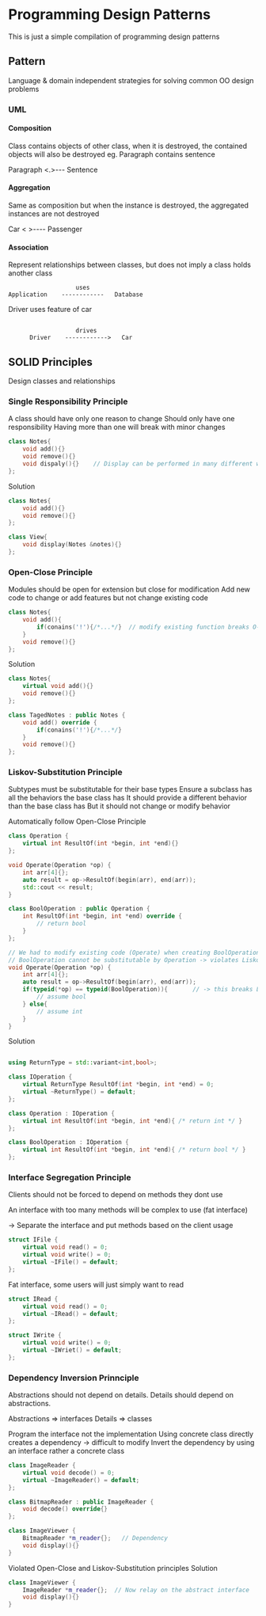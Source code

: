 # Programming Design Patterns

This is just a simple compilation of programming design patterns


## Pattern

Language & domain independent strategies for solving common OO design problems

### UML

#### Composition 

Class contains objects of other class, when it is destroyed, the contained objects will also be destroyed
eg.
Paragraph contains sentence 

Paragraph  <.>--- Sentence


#### Aggregation

Same as composition but when the instance is destroyed, the aggregated instances are not destroyed

Car < >---- Passenger


#### Association

Represent relationships between classes, but does not imply a class holds another class

```
                   uses
Application    ------------   Database
```

Driver uses feature of car

```

                   drives
      Driver    ------------>   Car
```



## SOLID Principles

Design classes and relationships

### Single Responsibility Principle

A class should have only one reason to change
Should only have one responsibility
Having more than one will break with minor changes

```cpp
class Notes{
    void add(){}
    void remove(){}
    void dispaly(){}    // Display can be performed in many different ways
};
```

Solution
```cpp
class Notes{
    void add(){}
    void remove(){}
};

class View{
    void display(Notes &notes){}
};
```

### Open-Close Principle

Modules should be open for extension but close for modification
Add new code to change or add features but not change existing code

```cpp
class Notes{
    void add(){
        if(conains('!'){/*...*/}  // modify existing function breaks O-C principle
    }
    void remove(){}
};
```

Solution
```cpp
class Notes{
    virtual void add(){}
    void remove(){}
};

class TagedNotes : public Notes {
    void add() override {
        if(conains('!'){/*...*/}
    }
    void remove(){}
};
```

### Liskov-Substitution Principle

Subtypes must be substitutable for their base types
Ensure a subclass has all the behaviors the base class has
It should provide a different behavior than the base class has
But it should not change or modify behavior

Automatically follow Open-Close Principle

```cpp
class Operation {
    virtual int ResultOf(int *begin, int *end){}
};

void Operate(Operation *op) {
    int arr[4]{};
    auto result = op->ResultOf(begin(arr), end(arr));
    std::cout << result;
}

class BoolOperation : public Operation {
    int ResultOf(int *begin, int *end) override {
        // return bool
    }
};

// We had to modify existing code (Operate) when creating BoolOperation -> violates Open-Close principle
// BoolOperation cannot be substitutable by Operation -> violates Liskov-Substitution principle
void Operate(Operation *op) {
    int arr[4]{};
    auto result = op->ResultOf(begin(arr), end(arr));
    if(typeid(*op) == typeid(BoolOperation)){       // -> this breaks Liskov
        // assume bool
    } else{
        // assume int
    }
}
```

Solution
```cpp

using ReturnType = std::variant<int,bool>;

class IOperation {
    virtual ReturnType ResultOf(int *begin, int *end) = 0;
    virtual ~ReturnType() = default;
};

class Operation : IOperation {
    virtual int ResultOf(int *begin, int *end){ /* return int */ } 
};

class BoolOperation : IOperation {
    virtual int ResultOf(int *begin, int *end){ /* return bool */ }
};

```

### Interface Segregation Principle

Clients should not be forced to depend on methods they dont use 

An interface with too many methods will be complex to use (fat interface)

-> Separate the interface and put methods based on the client usage

```cpp
struct IFile {
    virtual void read() = 0;
    virtual void write() = 0;
    virtual ~IFile() = default;
};
```
Fat interface, some users will just simply want to read

```cpp
struct IRead {
    virtual void read() = 0;
    virtual ~IRead() = default;
};

struct IWrite {
    virtual void write() = 0;
    virtual ~IWriet() = default;
};
```

### Dependency Inversion Prinnciple

Abstractions should not depend on details. Details should depend on abstractions.

Abstractions => interfaces
Details => classes

Program the interface not the implementation
Using concrete class directly creates a dependency -> difficult to modify
Invert the dependency by using an interface rather a concrete class


```cpp
class ImageReader {
    virtual void decode() = 0;
    virtual ~ImageReader() = default;
};

class BitmapReader : public ImageReader {
    void decode() override{}
};

class ImageViewer {
    BitmapReader *m_reader{};   // Dependency
    void display(){}
}
```
Violated Open-Close and Liskov-Substitution principles
Solution

```cpp
class ImageViewer {
    ImageReader *m_reader{};  // Now relay on the abstract interface 
    void display(){}
}
```
